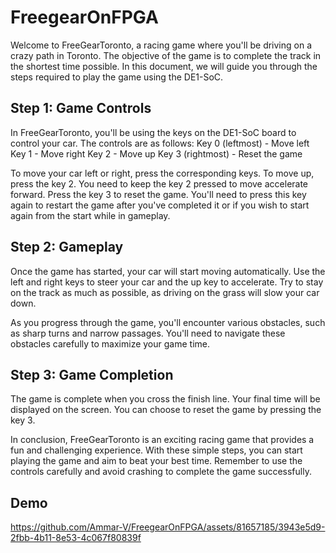# FreegearOnFPGA

Welcome to FreeGearToronto, a racing game where you'll be driving on a crazy path in Toronto. 
The objective of the game is to complete the track in the shortest time possible. In this document, 
we will guide you through the steps required to play the game using the DE1-SoC.

## Step 1: Game Controls
In FreeGearToronto, you'll be using the keys on the DE1-SoC board to control your car. The 
controls are as follows:
Key 0 (leftmost) - Move left
Key 1 - Move right
Key 2 - Move up
Key 3 (rightmost) - Reset the game<br>

To move your car left or right, press the corresponding keys. To move up, press the key 2. You 
need to keep the key 2 pressed to move accelerate forward. Press the key 3 to reset the game. 
You'll need to press this key again to restart the game after you've completed it or if you wish to 
start again from the start while in gameplay. 

## Step 2: Gameplay
Once the game has started, your car will start moving automatically. Use the left and right keys 
to steer your car and the up key to accelerate. Try to stay on the track as much as possible, as 
driving on the grass will slow your car down.<br>

As you progress through the game, you'll encounter various obstacles, such as sharp turns and 
narrow passages. You'll need to navigate these obstacles carefully to maximize your game time.

## Step 3: Game Completion
The game is complete when you cross the finish line. Your final time will be displayed on the 
screen. You can choose to reset the game by pressing the key 3.<br>

In conclusion, FreeGearToronto is an exciting racing game that provides a fun and challenging 
experience. With these simple steps, you can start playing the game and aim to beat your best 
time. Remember to use the controls carefully and avoid crashing to complete the game 
successfully.

## Demo
https://github.com/Ammar-V/FreegearOnFPGA/assets/81657185/3943e5d9-2fbb-4b11-8e53-4c067f80839f


